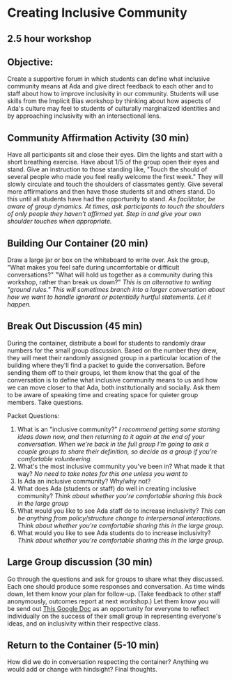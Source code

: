 # Creating Inclusive Community
## 2.5 hour workshop

## Objective:
Create a supportive forum in which students can define what inclusive community means at Ada and give direct feedback to each other and to staff about how to improve inclusivity in our community. Students will use skills from the Implicit Bias workshop by thinking about how aspects of Ada's culture may feel to students of culturally marginalized identities and by approaching inclusivity with an intersectional lens. 

## Community Affirmation Activity (30 min)

Have all participants sit and close their eyes. Dim the lights and start with a short breathing exercise. Have about 1/5 of the group open their eyes and stand. Give an  instruction to those standing like, "Touch the should of several people who made you feel really welcome the first week." They will slowly circulate and touch the shoulders of classmates gently. Give several more affirmations and then have those students sit and others stand. Do this until all students have had the opportunity to stand.
*As facilitator, be aware of group dynamics. At times, ask participants to touch the shoulders of only people they haven't affirmed yet. Step in and give your own shoulder touches when appropriate.*

## Building Our Container (20 min)

Draw a large jar or box on the whiteboard to write over. Ask the group, "What makes you feel safe during uncomfortable or difficult conversations?" "What will hold us together as a community during this workshop, rather than break us down?"
*This is an alternative to writing "ground rules." This will sometimes branch into a larger conversation about how we want to handle ignorant or potentially hurtful statements. Let it happen.*

## Break Out Discussion (45 min)

During the container, distribute a bowl for students to randomly draw numbers for the small group discussion. Based on the number they drew, they will meet their randomly assigned group in a particular location of the building where they'll find a packet to guide the conversation. Before sending them off to their groups, let them know that the goal of the conversation is to define what inclusive community means to us and how we can move closer to that Ada, both institutionally and socially. Ask them to be aware of speaking time and creating space for quieter group members. Take questions.

Packet Questions:
  1. What is an "inclusive community?"
  *I recommend getting some starting ideas down now, and then returning to it again at the end of your conversation. When we’re back in the full group I’m going to ask a couple groups to share their definition, so decide as a group if you’re comfortable volunteering.*
  2. What's the most inclusive community you've been in? What made it that way?
  *No need to take notes for this one unless you want to*
  3. Is Ada an inclusive community? Why/why not?
  4. What does Ada (students or staff) do well in creating inclusive community?
  *Think about whether you're comfortable sharing this back in the large group*
  5. What would you like to see Ada staff do to increase inclusivity?
  *This can be anything from policy/structure change to interpersonal interactions. Think about whether you're comfortable sharing this in the large group.*
  6. What would you like to see Ada students do to increase inclusivity?
  *Think about whether you're comfortable sharing this in the large group.*

## Large Group discussion (30 min)

Go through the questions and ask for groups to share what they discussed. Each one should produce some responses and conversation. As time winds down, let them know your plan for follow-up. (Take feedback to other staff anonymously, outcomes report at next workshop.) Let them know you will be send out [This Google Doc](https://docs.google.com/a/adadevelopersacademy.org/forms/d/1EuzUZ3MhtxR-pmM3Au418PBjGltDex7U4yT3Hgveyqk/edit) as an opportunity for everyone to reflect individually on the success of their small group in representing everyone's ideas, and on inclusivity within their respective class.

## Return to the Container (5-10 min)

How did we do in conversation respecting the container? Anything we would add or change with hindsight? Final thoughts.
